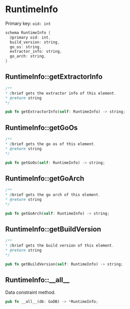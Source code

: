 # RuntimeInfo

Primary key: `oid: int`

```rust
schema RuntimeInfo {
  @primary oid: int,
  build_version: string,
  go_os: string,
  extractor_info: string,
  go_arch: string,
}
```
## RuntimeInfo::getExtractorInfo

```java
/**
* @brief gets the extractor info of this element.
* @return string
*/
```
```rust
pub fn getExtractorInfo(self: RuntimeInfo) -> string;
```
## RuntimeInfo::getGoOs

```java
/**
* @brief gets the go os of this element.
* @return string
*/
```
```rust
pub fn getGoOs(self: RuntimeInfo) -> string;
```
## RuntimeInfo::getGoArch

```java
/**
* @brief gets the go arch of this element.
* @return string
*/
```
```rust
pub fn getGoArch(self: RuntimeInfo) -> string;
```
## RuntimeInfo::getBuildVersion

```java
/**
* @brief gets the build version of this element.
* @return string
*/
```
```rust
pub fn getBuildVersion(self: RuntimeInfo) -> string;
```
## RuntimeInfo::\_\_all\_\_

Data constraint method.

```rust
pub fn __all__(db: GoDB) -> *RuntimeInfo;
```
